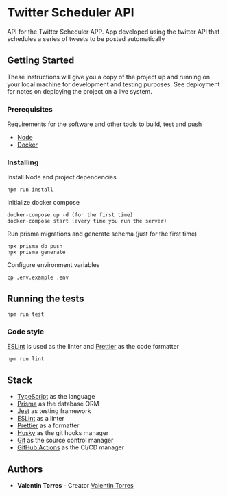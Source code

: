 # Twitter Scheduler API

API for the Twitter Scheduler APP. App developed using the twitter API that schedules a series of tweets to be posted automatically

## Getting Started

These instructions will give you a copy of the project up and running on
your local machine for development and testing purposes. See deployment
for notes on deploying the project on a live system.

### Prerequisites

Requirements for the software and other tools to build, test and push

- [Node](https://nodejs.org/en/)
- [Docker](https://www.docker.com/)

### Installing

Install Node and project dependencies

    npm run install

Initialize docker compose

    docker-compose up -d (for the first time)
    docker-compose start (every time you run the server)

Run prisma migrations and generate schema (just for the first time)

    npx prisma db push
    npx prisma generate

Configure environment variables

    cp .env.example .env

## Running the tests

    npm run test

### Code style

[ESLint](https://eslint.org) is used as the linter and [Prettier](https://prettier.io) as the code formatter

    npm run lint

## Stack

- [TypeScript](https://www.typescriptlang.org) as the language
- [Prisma](https://www.prisma.io/) as the database ORM
- [Jest](https://jestjs.io/) as testing framework
- [ESLint](https://eslint.org) as a linter
- [Prettier](https://prettier.io) as a formatter
- [Husky](https://typicode.github.io/husky) as the git hooks manager
- [Git](https://git-scm.com) as the source control manager
- [GitHub Actions](https://github.com/features/actions) as the CI/CD manager

## Authors

- **Valentin Torres** - Creator
  [Valentin Torres](https://github.com/valentintorres02)
